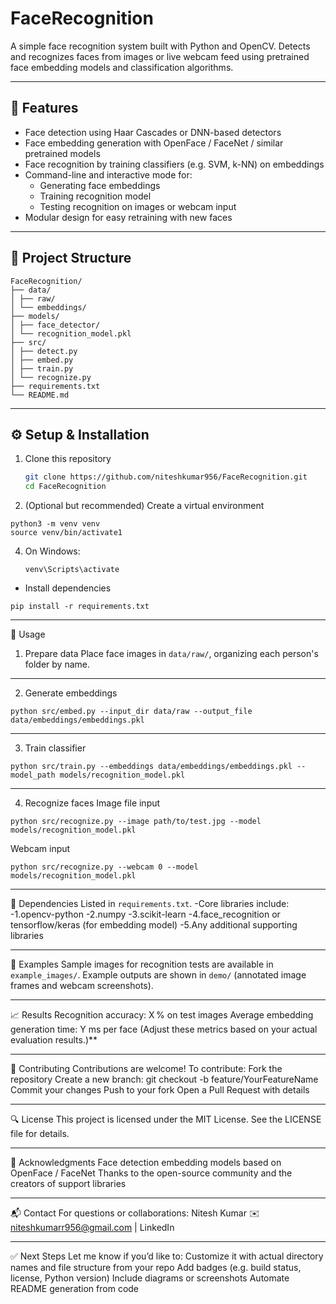 # FaceRecognition

A simple face recognition system built with Python and OpenCV. Detects and recognizes faces from images or live webcam feed using pretrained face embedding models and classification algorithms.

---

## 🚀 Features

- Face detection using Haar Cascades or DNN-based detectors  
- Face embedding generation with OpenFace / FaceNet / similar pretrained models  
- Face recognition by training classifiers (e.g. SVM, k-NN) on embeddings  
- Command-line and interactive mode for:
  - Generating face embeddings
  - Training recognition model
  - Testing recognition on images or webcam input  
- Modular design for easy retraining with new faces

---

## 📁 Project Structure
```
FaceRecognition/
├── data/
│ ├── raw/
│ └── embeddings/
├── models/
│ ├── face_detector/
│ └── recognition_model.pkl
├── src/
│ ├── detect.py
│ ├── embed.py
│ ├── train.py
│ └── recognize.py
├── requirements.txt
└── README.md
```
---

## ⚙️ Setup & Installation

1. Clone this repository  
   ```bash
   git clone https://github.com/niteshkumar956/FaceRecognition.git
   cd FaceRecognition
2. (Optional but recommended) Create a virtual environment
```
python3 -m venv venv
source venv/bin/activate1
```
4. On Windows:
   ```
   venv\Scripts\activate
    ```
- Install dependencies
```
pip install -r requirements.txt
```
---
🧠 Usage
1. Prepare data
   Place face images in ```data/raw/```, organizing each person's folder by name.
---
2. Generate embeddings
```
python src/embed.py --input_dir data/raw --output_file data/embeddings/embeddings.pkl
```
---
3. Train classifier
```
python src/train.py --embeddings data/embeddings/embeddings.pkl --model_path models/recognition_model.pkl
```
---
4. Recognize faces
Image file input
```
python src/recognize.py --image path/to/test.jpg --model models/recognition_model.pkl
```
Webcam input
```
python src/recognize.py --webcam 0 --model models/recognition_model.pkl
```
---

🧩 Dependencies
Listed in ```requirements.txt```.
-Core libraries include:
-1.opencv-python
-2.numpy
-3.scikit-learn
-4.face_recognition or tensorflow/keras (for embedding model)
-5.Any additional supporting libraries

---
📂 Examples
Sample images for recognition tests are available in ```example_images/```.
Example outputs are shown in ```demo/``` (annotated image frames and webcam screenshots).

---
📈 Results
Recognition accuracy: X % on test images
Average embedding generation time: Y ms per face
(Adjust these metrics based on your actual evaluation results.)**

---
📝 Contributing
Contributions are welcome! To contribute:
Fork the repository
Create a new branch: git checkout -b feature/YourFeatureName
Commit your changes
Push to your fork
Open a Pull Request with details

---
🔍 License
This project is licensed under the MIT License. See the LICENSE file for details.

---
🙏 Acknowledgments
Face detection embedding models based on OpenFace / FaceNet
Thanks to the open-source community and the creators of support libraries

---
📬 Contact
For questions or collaborations:
Nitesh Kumar
✉️ niteshkumarr956@gmail.com | LinkedIn

---
✅ Next Steps
Let me know if you’d like to:
Customize it with actual directory names and file structure from your repo
Add badges (e.g. build status, license, Python version)
Include diagrams or screenshots
Automate README generation from code
